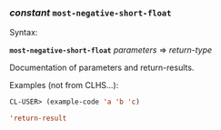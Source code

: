 ### <em>constant</em> <strong>`most-negative-short-float`</strong>

Syntax:

<strong>`most-negative-short-float`</strong> <em>parameters</em> => <em>return-type</em>

Documentation of parameters and return-results.

Examples (not from CLHS...):

```lisp
CL-USER> (example-code 'a 'b 'c)

'return-result
```
